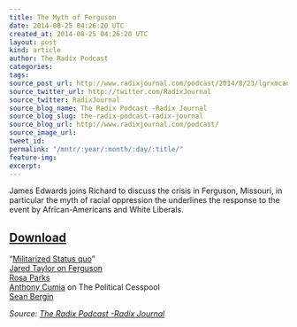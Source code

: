 ```yaml
---
title: The Myth of Ferguson
date: 2014-08-25 04:26:20 UTC
created_at: 2014-08-25 04:26:20 UTC
layout: post
kind: article
author: The Radix Podcast
categories: 
tags: 
source_post_url: http://www.radixjournal.com/podcast/2014/8/23/lgrxmcaoox0r5ua1iebpp042bsh4vt
source_twitter_url: http://twitter.com/RadixJournal
source_twitter: RadixJournal
source_blog_name: The Radix Podcast -Radix Journal
source_blog_slug: the-radix-podcast-radix-journal
source_blog_url: http://www.radixjournal.com/podcast/
source_image_url: 
tweet_id: 
permalink: "/mntr/:year/:month/:day/:title/"
feature-img: 
excerpt: 
---
```

<p>James Edwards joins Richard to discuss the crisis in Ferguson, Missouri, in particular the myth of racial oppression the underlines the response to the event by African-Americans and White Liberals. </p>



<h2><a href="https://soundcloud.com/radixjournal/the-myth-of-ferguson">Download</a></h2>
<p>“<a href="http://www.radixjournal.com/journal/2014/8/18/militarized-status-quo">Militarized Status quo</a>” <br>
<a href="http://www.amren.com/news/2014/08/to-understand-the-ferguson-riots-look-to-africa/">Jared Taylor on Ferguson</a> <br>
<a href="http://www.amren.com/news/2009/05/a_curious_madne/">Rosa Parks</a> <br>
<a href="http://en.wikipedia.org/wiki/Opie_and_Anthony#Cumia_firing">Anthony Cumia</a> on The Political Cesspool <br>
<a href="http://www.dailymail.co.uk/news/article-2695415/Sean-Bergin-comments-young-black-men-appears-Fox-News-saying-knew-consequences.html">Sean Bergin</a></p><div class="">
    <i>Source: <a href="http://www.radixjournal.com/podcast/">The Radix Podcast -Radix Journal</a></i>
</div>
